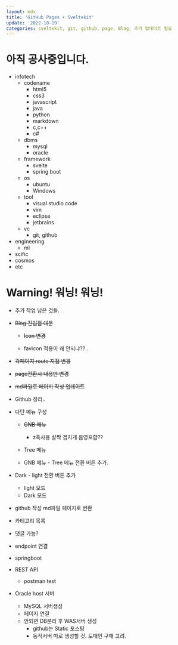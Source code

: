 ```yaml
---
layout: mdx
title: 'GitHub Pages + Sveltekit'
update: '2022-10-19'
categories: sveltekit, git, github, page, Blog, 추가 업데이트 필요
---
```


<h1> 아직 공사중입니다.</h1>

- infotech 
  - codename 
    - html5  
    - css3
    - javascript
    - java
    - python
    - markdown
    - c,c++
    - c#
  - dbms
    - mysql
    - oracle
  - framework
    - svelte
    - spring boot
  - os
    - ubuntu
    - Windows
  - tool
    - visual studio code
    - vim
    - eclipse
    - jetbrains
  - vc
    - git, github
- engineering
  - ml
- scific
- cosmos
- etc

<h1>Warning! 워닝! 워닝!</h1> 

- 추가 작업 남은 것들.

- ~~Blog 진입점 대문~~

  - ~~Icon 변경~~

  - favicon 적용이 왜 안되냐??..

- ~~각페이지 route 지점 변경~~

- ~~page전환시 내용만 변경~~

- ~~md파일로 페이지 작성 업데이트~~

- Github 정리..

- 다단 메뉴 구성

  - ~~GNB 메뉴~~

    - z축사용 살짝 겹치게 음영포함??

  - Tree 메뉴

  - GNB 메뉴 - Tree 메뉴 전환 버튼 추가.
  
- Dark - light 전환 버튼 추가

  - light 모드
  - Dark 모드

- github 작성 md파일 페이지로 변환

- 카테고리 목록

- 댓글 가능?

- endpoint 연결

- springboot

- REST API

  - postman test

- Oracle host 서버
  - MySQL 서버생성
  - 페이지 연결
  - 안되면 DB분리 후 WAS서버 생성
    - github는 Static 포스팅
    - 동적서버 따로 생성할 것. 도매인 구매 고려.
